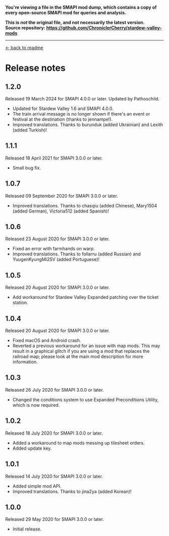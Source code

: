 **You're viewing a file in the SMAPI mod dump, which contains a copy of every open-source SMAPI mod
for queries and analysis.**

**This is _not_ the original file, and not necessarily the latest version.**  
**Source repository: https://github.com/ChroniclerCherry/stardew-valley-mods**

----

[← back to readme](README.md)

# Release notes
## 1.2.0
Released 19 March 2024 for SMAPI 4.0.0 or later. Updated by Pathoschild.

- Updated for Stardew Valley 1.6 and SMAPI 4.0.0.
- The train arrival message is no longer shown if there's an event or festival at the destination (thanks to jennampe!).
- Improved translations. Thanks to burunduk (added Ukrainian) and Lexith (added Turkish)!

## 1.1.1
Released 18 April 2021 for SMAPI 3.0.0 or later.

- Small bug fix.

## 1.0.7
Released 09 September 2020 for SMAPI 3.0.0 or later.

- Improved translations. Thanks to chasqiu﻿ (added Chinese), Mary1504 (added German), Victoria512﻿ (added Spanish)!

## 1.0.6
Released 23 August 2020 for SMAPI 3.0.0 or later.

- Fixed an error with farmhands on warp.
- Improved translations. Thanks to follarru (added Russian) and YuugenKyungMi2SV﻿ (added Portuguese)!

## 1.0.5
Released 20 August 2020 for SMAPI 3.0.0 or later.

- Add workaround for Stardew Valley Expanded patching over the ticket station.

## 1.0.4
Released 20 August 2020 for SMAPI 3.0.0 or later.

- Fixed macOS and Android crash.
- Reverted a previous workaround for an issue with map mods. This may result in a graphical glitch if you are using a mod that replaces the railroad map; please look at the main mod description for more information.

## 1.0.3
Released 26 July 2020 for SMAPI 3.0.0 or later.

- Changed the conditions system to use Expanded Preconditions Utility, which is now required.

## 1.0.2
Released 18 July 2020 for SMAPI 3.0.0 or later.

- Added a workaround to map mods messing up tilesheet orders.
- Added update key.

## 1.0.1
Released 14 July 2020 for SMAPI 3.0.0 or later.

- Added simple mod API.
- Improved translations. Thanks to jina2ya (added Korean)!

## 1.0.0
Released 29 May 2020 for SMAPI 3.0.0 or later.

- Initial release.
